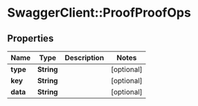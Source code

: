 # SwaggerClient::ProofProofOps

## Properties
Name | Type | Description | Notes
------------ | ------------- | ------------- | -------------
**type** | **String** |  | [optional] 
**key** | **String** |  | [optional] 
**data** | **String** |  | [optional] 


